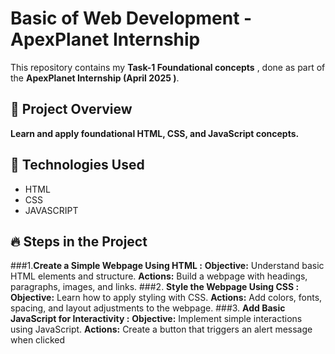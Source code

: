 # Basic of Web Development - ApexPlanet Internship

This repository contains my **Task-1 Foundational concepts** , done as part of the **ApexPlanet Internship (April 2025 )**.

## 📌 Project Overview
**Learn and apply foundational HTML, CSS, and JavaScript concepts.**

## 🚀 Technologies Used
- HTML
- CSS
- JAVASCRIPT

## 🔥 Steps in the Project
###1.**Create a Simple Webpage Using HTML :** **Objective:** Understand basic HTML elements and structure.
                                           **Actions:** Build a webpage with headings, paragraphs, images, and links.
###2. **Style the Webpage Using CSS :** **Objective:** Learn how to apply styling with CSS.
                                     **Actions:** Add colors, fonts, spacing, and layout adjustments to the webpage.
###3. **Add Basic JavaScript for Interactivity :**  **Objective:** Implement simple interactions using JavaScript.
                                                 **Actions:** Create a button that triggers an alert message when clicked


